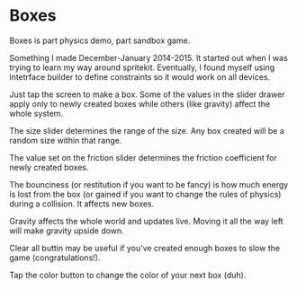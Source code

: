 # Boxes
Boxes is part physics demo, part sandbox game.

Something I made December-January 2014-2015. It started out when I was trying to learn my way around spritekit. Eventually, I found myself using intetrface builder to define constraints so it would work on all devices. 

Just tap the screen to make a box. Some of the values in the slider drawer apply only to newly created boxes while others (like gravity) affect the whole system. 

The size slider determines the range of the size. Any box created will be a random size within that range.

The value set on the friction slider determines the friction coefficient for newly created boxes. 

The bounciness (or restitution if you want to be fancy) is how much energy is lost from the box (or gained if you want to change the rules of physics) during a collision. It affects new boxes.

Gravity affects the whole world and updates live. Moving it all the way left will make gravity upside down.

Clear all buttin may be useful if you've created enough boxes to slow the game (congratulations!). 

Tap the color button to change the color of your next box (duh).
